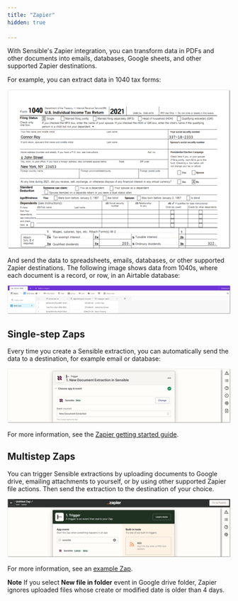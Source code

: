 ```yaml
---
title: "Zapier"
hidden: true

---
```


With Sensible's Zapier integration, you can transform data in PDFs and other documents into emails, databases, Google sheets, and other supported Zapier destinations.

For example, you can extract data in 1040 tax forms: 

![Click to enlarge](https://raw.githubusercontent.com/sensible-hq/sensible-docs/main/readme-sync/assets/v0/images/final/zapier_6.png)

And send the data to spreadsheets, emails, databases, or other supported Zapier destinations. The following image shows data from 1040s, where each document is a record, or row, in an Airtable database: 

![Click to enlarge](https://raw.githubusercontent.com/sensible-hq/sensible-docs/main/readme-sync/assets/v0/images/final/zapier_5.png)



Single-step Zaps
---


Every time you create a Sensible extraction, you can automatically send the data to a destination, for example email or database: 

![Click to enlarge](https://raw.githubusercontent.com/sensible-hq/sensible-docs/main/readme-sync/assets/v0/images/final/zapier_trigger.png)

For more information, see the [Zapier getting started guide](doc:zapier-getting-started).

Multistep Zaps
---

You can trigger Sensible extractions by uploading documents to Google drive, emailing attachments to yourself, or by using other supported Zapier file actions. Then send the extraction to the destination of your choice.

![Click to enlarge](https://raw.githubusercontent.com/sensible-hq/sensible-docs/main/readme-sync/assets/v0/images/final/zapier_app.png)

For more information, see an  [example Zap](https://zapier.com/shared/89bc08c43e753cae2483de6909dea250dbb47155).

**Note** If you select **New file in folder**  event in Google drive folder, Zapier ignores uploaded files whose create or modified date is older than 4 days. 







